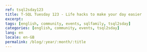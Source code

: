 ```yaml
---
ref: tsql2sday123
title: T-SQL Tuesday 123 - Life hacks to make your day easier
excerpt: 
tags: [english, community, events, sqlfamily, tsql2sday]
categories: [english, community, events, tsql2sday]
lang: en
locale: en-GB
permalink: /blog/:year/:month/:title
---
```


